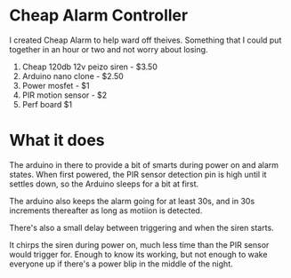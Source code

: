 
# Cheap Alarm Controller

I created Cheap Alarm to help ward off theives. Something that I could put together in an hour or two and not worry about losing. 


1. Cheap 120db 12v peizo siren - $3.50
1. Arduino nano clone - $2.50
1. Power mosfet - $1
1. PIR motion sensor - $2
1. Perf board $1

# What it does

The arduino in there to provide a bit of smarts during power on and alarm states. When first powered, the PIR sensor detection pin is high until it settles down, so the Arduino sleeps for a bit at first.

The arduino also keeps the alarm going for at least 30s, and in 30s increments thereafter as long as motiion is detected.

There's also a small delay between triggering and when the siren starts.

It chirps the siren during power on, much less time than the PIR sensor would trigger for. Enough to know its working, but not enough to wake everyone up if there's a power blip in the middle of the night.




